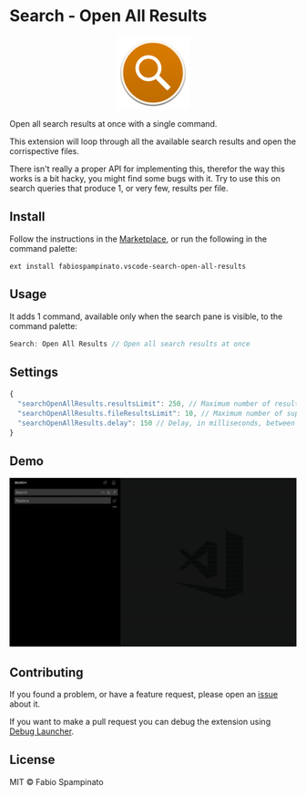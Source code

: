 # Search - Open All Results

<p align="center">
	<img src="https://raw.githubusercontent.com/fabiospampinato/vscode-search-open-all-results/master/resources/logo.png" width="128" alt="Logo">
</p>

Open all search results at once with a single command.

This extension will loop through all the available search results and open the corrispective files.

There isn't really a proper API for implementing this, therefor the way this works is a bit hacky, you might find some bugs with it. Try to use this on search queries that produce 1, or very few, results per file.

## Install

Follow the instructions in the [Marketplace](https://marketplace.visualstudio.com/items?itemName=fabiospampinato.vscode-search-open-all-results), or run the following in the command palette:

```shell
ext install fabiospampinato.vscode-search-open-all-results
```

## Usage

It adds 1 command, available only when the search pane is visible, to the command palette:

```js
Search: Open All Results // Open all search results at once
```

## Settings

```js
{
  "searchOpenAllResults.resultsLimit": 250, // Maximum number of results to open
  "searchOpenAllResults.fileResultsLimit": 10, // Maximum number of supported results per file
  "searchOpenAllResults.delay": 150 // Delay, in milliseconds, between file openings
}
```

## Demo

![Demo](resources/demo.gif)

## Contributing

If you found a problem, or have a feature request, please open an [issue](https://github.com/fabiospampinato/vscode-search-open-all-results/issues) about it.

If you want to make a pull request you can debug the extension using [Debug Launcher](https://marketplace.visualstudio.com/items?itemName=fabiospampinato.vscode-debug-launcher).

## License

MIT © Fabio Spampinato
